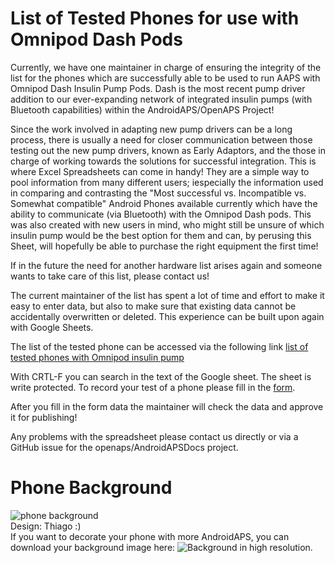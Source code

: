# List of Tested Phones for use with Omnipod Dash Pods

Currently, we have one maintainer in charge of ensuring the integrity of the list for the phones which are successfully able to be used to run AAPS with Omnipod Dash Insulin Pump Pods. Dash is the most recent pump driver addition to our ever-expanding network of integrated insulin pumps (with Bluetooth capabilities) within the AndroidAPS/OpenAPS Project! 

Since the work involved in adapting new pump drivers can be a long process, there is usually a need for closer communication between those testing out the new pump drivers, known as Early Adaptors, and the those in charge of working towards the solutions for successful integration. This is where Excel Spreadsheets can come in handy! They are a simple way to pool information from many different users; iespecially the information used in comparing and contrasting the "Most successful vs. Incompatible vs. Somewhat compatible" Android Phones available currently which have the ability to communicate (via Bluetooth) with the Omnipod Dash pods. This was also created with new users in mind, who might still be unsure of which insulin pump would be the best option for them and can, by perusing this Sheet, will hopefully be able to purchase the right equipment the first time!

If in the future the need for another hardware list arises again  and someone wants to take care of this list, please contact us!

The current maintainer of the list has spent a lot of time and effort to make it easy to enter data, but also to make sure that existing data cannot be accidentally overwritten or deleted. This experience can be built upon again with Google Sheets.

The list of the tested phone can be accessed via the following link [list of tested phones with Omnipod insulin pump](https://docs.google.com/spreadsheets/d/1zO-Vf3wv0jji5Gflk6pe48oi348ApF5RvMcI6NG5TnY)

With CRTL-F you can search in the text of the Google sheet. The sheet is write protected. To record your test of a phone please fill in the [form](https://forms.gle/g7GbSkMCTfFrWKjSA).

After you fill in the form data the maintainer will check the data and approve it for publishing!

Any problems with the spreadsheet please contact us directly or via a GitHub issue for the openaps/AndroidAPSDocs project.

# Phone Background

![phone background](../images/bg_phone_thump.jpg) 
</br>
Design: Thiago :) 
</br>
If you want to decorate your phone with more AndroidAPS, you can download your background image here: ![Background in high resolution.](../images/bg_phone.jpg)
